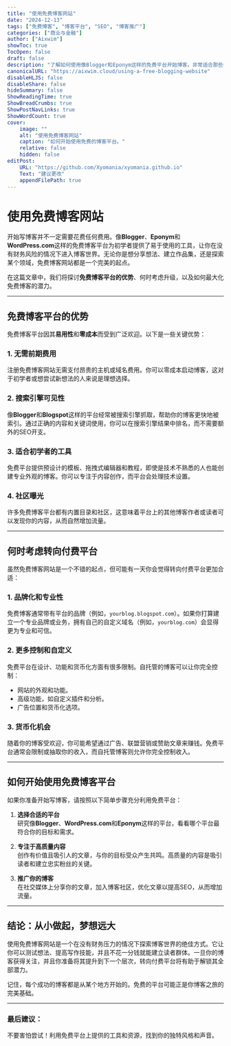 ```yaml
---
title: "使用免费博客网站"
date: "2024-12-13"
tags: ["免费博客", "博客平台", "SEO", "博客推广"]
categories: ["商业与金融"]
author: ["Aixwim"]
showToc: true
TocOpen: false
draft: false
description: "了解如何使用像Blogger和Eponym这样的免费平台开始博客。非常适合那些希望在没有前期成本的情况下探索博客的初学者。"
canonicalURL: "https://aixwim.cloud/using-a-free-blogging-website"
disableHLJS: false
disableShare: false
hideSummary: false
ShowReadingTime: true
ShowBreadCrumbs: true
ShowPostNavLinks: true
ShowWordCount: true
cover:
    image: ""
    alt: "使用免费博客网站"
    caption: "如何开始使用免费的博客平台。"
    relative: false
    hidden: false
editPost:
    URL: "https://github.com/Xyomania/xyomania.github.io"
    Text: "建议更改"
    appendFilePath: true
---
```


# 使用免费博客网站

开始写博客并不一定需要花费任何费用。像**Blogger**、**Eponym**和**WordPress.com**这样的免费博客平台为初学者提供了易于使用的工具，让你在没有财务风险的情况下进入博客世界。无论你是想分享想法、建立作品集，还是探索某个领域，免费博客网站都是一个完美的起点。

在这篇文章中，我们将探讨**免费博客平台的优势**、何时考虑升级，以及如何最大化免费博客的潜力。

---

## 免费博客平台的优势

免费博客平台因其**易用性**和**零成本**而受到广泛欢迎。以下是一些关键优势：

### 1. **无需前期费用**  
注册免费博客网站无需支付昂贵的主机或域名费用。你可以零成本启动博客，这对于初学者或想尝试新想法的人来说是理想选择。

### 2. **搜索引擎可见性**  
像**Blogger**和**Blogspot**这样的平台经常被搜索引擎抓取，帮助你的博客更快地被索引。通过正确的内容和关键词使用，你可以在搜索引擎结果中排名，而不需要额外的SEO开支。

### 3. **适合初学者的工具**  
免费平台提供预设计的模板、拖拽式编辑器和教程，即使是技术不熟悉的人也能创建专业外观的博客。你可以专注于内容创作，而平台会处理技术设置。

### 4. **社区曝光**  
许多免费博客平台都有内置目录和社区，这意味着平台上的其他博客作者或读者可以发现你的内容，从而自然增加流量。

---

## 何时考虑转向付费平台

虽然免费博客网站是一个不错的起点，但可能有一天你会觉得转向付费平台更加合适：

### 1. **品牌化和专业性**  
免费博客通常带有平台的品牌（例如，`yourblog.blogspot.com`）。如果你打算建立一个专业品牌或业务，拥有自己的自定义域名（例如，`yourblog.com`）会显得更为专业和可信。

### 2. **更多控制和自定义**  
免费平台在设计、功能和货币化方面有很多限制。自托管的博客可以让你完全控制：
- 网站的外观和功能。
- 高级功能，如自定义插件和分析。
- 广告位置和货币化选项。

### 3. **货币化机会**  
随着你的博客受欢迎，你可能希望通过广告、联盟营销或赞助文章来赚钱。免费平台通常会限制或抽取你的收入，而自托管博客则允许你完全控制收入。

---

## 如何开始使用免费博客平台

如果你准备开始写博客，请按照以下简单步骤充分利用免费平台：

1. **选择合适的平台**  
研究像**Blogger**、**WordPress.com**和**Eponym**这样的平台，看看哪个平台最符合你的目标和需求。
   
2. **专注于高质量内容**  
创作有价值且吸引人的文章，与你的目标受众产生共鸣。高质量的内容是吸引读者和建立忠实粉丝的关键。

3. **推广你的博客**  
在社交媒体上分享你的文章，加入博客社区，优化文章以提高SEO，从而增加流量。

---

## 结论：从小做起，梦想远大

使用免费博客网站是一个在没有财务压力的情况下探索博客世界的绝佳方式。它让你可以测试想法、提高写作技能，并且不花一分钱就能建立读者群体。一旦你的博客获得关注，并且你准备将其提升到下一个层次，转向付费平台将有助于解锁其全部潜力。

记住，每个成功的博客都是从某个地方开始的。免费的平台可能正是你博客之旅的完美基础。

---

### 最后建议：  
不要害怕尝试！利用免费平台上提供的工具和资源，找到你的独特风格和声音。
